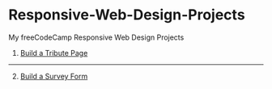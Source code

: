 # Responsive-Web-Design-Projects
My freeCodeCamp Responsive Web Design Projects

1. [Build a Tribute Page](https://codepen.io/michaelnaghavipour/full/rNjPRJG)

---

2. [Build a Survey Form]()
